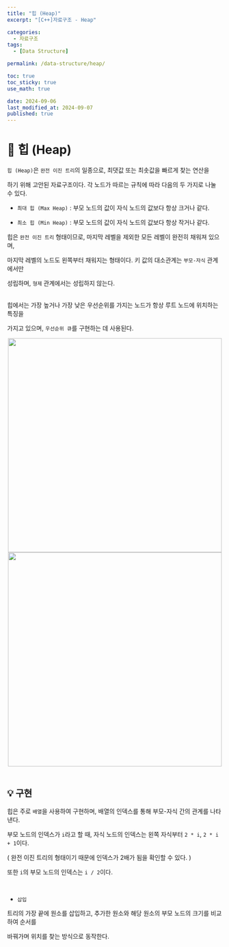 ```yaml
---
title: "힙 (Heap)"
excerpt: "[C++]자료구조 - Heap"

categories:
  - 자료구조
tags:
  - [Data Structure]

permalink: /data-structure/heap/

toc: true
toc_sticky: true
use_math: true

date: 2024-09-06
last_modified_at: 2024-09-07
published: true
---
```


# 👑 힙 (Heap)

`힙 (Heap)`은 `완전 이진 트리`의 일종으로, 최댓값 또는 최솟값을 빠르게 찾는 연산을 <br>

하기 위해 고안된 자료구조이다. 각 노드가 따르는 규칙에 따라 다음의 두 가지로 나눌 수 있다. <br>

- `최대 힙 (Max Heap)` : 부모 노드의 값이 자식 노드의 값보다 항상 크거나 같다.

- `최소 힙 (Min Heap)` : 부모 노드의 값이 자식 노드의 값보다 항상 작거나 같다.

힙은 `완전 이진 트리` 형태이므로, 마지막 레벨을 제외한 모든 레벨이 완전히 채워져 있으며, <br>

마지막 레벨의 노드도 왼쪽부터 채워지는 형태이다. 키 값의 대소관계는 `부모-자식` 관계에서만 <br>

성립하며, `형제` 관계에서는 성립하지 않는다. <br><br>

힙에서는 가장 높거나 가장 낮은 우선순위를 가지는 노드가 항상 루트 노드에 위치하는 특징을 <br>

가지고 있으며, `우선순위 큐`를 구현하는 데 사용된다.

<center><img src="https://github.com/user-attachments/assets/bcdd7da0-198e-482c-b201-c4868579f245" width="500"></center>

<center><img src="https://github.com/user-attachments/assets/b294d8db-4a59-42b4-a332-11c2680922ae" width="500"></center>

<br>

## 💡 구현

힙은 주로 `배열`을 사용하여 구현하며, 배열의 인덱스를 통해 부모-자식 간의 관계를 나타낸다. <br>

부모 노드의 인덱스가 `i`라고 할 때, 자식 노드의 인덱스는 왼쪽 자식부터 `2 * i`, `2 * i + 1`이다. <br>

( 완전 이진 트리의 형태이기 때문에 인덱스가 2배가 됨을 확인할 수 있다. ) <br>

또한 `i`의 부모 노드의 인덱스는 `i / 2`이다.

<br>

- `삽입`

트리의 가장 끝에 원소를 삽입하고, 추가한 원소와 해당 원소의 부모 노드의 크기를 비교하여 순서를 <br>

바꿔가며 위치를 찾는 방식으로 동작한다.

```c++


```
